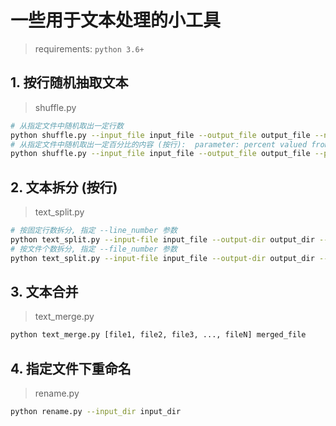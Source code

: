 # 一些用于文本处理的小工具

> requirements: `python 3.6+`

## 1. 按行随机抽取文本

> shuffle.py

```bash
# 从指定文件中随机取出一定行数
python shuffle.py --input_file input_file --output_file output_file --number line_number
# 从指定文件中随机取出一定百分比的内容 (按行):  parameter: percent valued from 0 to 1
python shuffle.py --input_file input_file --output_file output_file --percent percent
```

## 2. 文本拆分 (按行)

> text_split.py

```bash
# 按固定行数拆分, 指定 --line_number 参数
python text_split.py --input-file input_file --output-dir output_dir --by-line-number line_number
# 按文件个数拆分, 指定 --file_number 参数
python text_split.py --input-file input_file --output-dir output_dir --by-file-number file_number
```

## 3. 文本合并

> text_merge.py

```bash
python text_merge.py [file1, file2, file3, ..., fileN] merged_file
```

## 4. 指定文件下重命名

> rename.py

```bash
python rename.py --input_dir input_dir
```